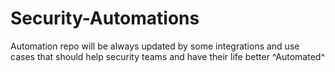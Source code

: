# Security-Automations
Automation repo will be always updated by some integrations and use cases that should help security teams and have their life better ^Automated^
